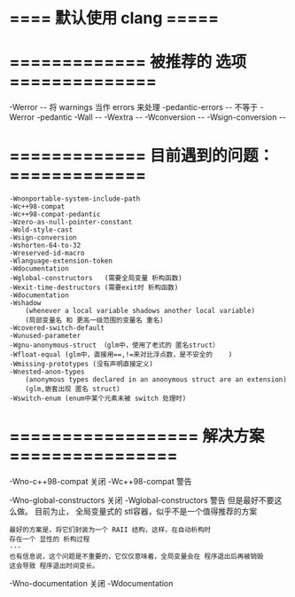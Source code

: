
# ==== 默认使用 clang =====


# ============= 被推荐的 选项 ==============

-Werror -- 将 warnings 当作 errors 来处理
-pedantic-errors -- 不等于 -Werror -pedantic
-Wall -- 
-Wextra --
-Wconversion --
-Wsign-conversion --


# ============= 目前遇到的问题：=============
	-Wnonportable-system-include-path
	-Wc++98-compat
	-Wc++98-compat-pedantic
	-Wzero-as-null-pointer-constant
	-Wold-style-cast
	-Wsign-conversion
	-Wshorten-64-to-32
	-Wreserved-id-macro
	-Wlanguage-extension-token
	-Wdocumentation
	-Wglobal-constructors   (需要全局变量 析构函数)
	-Wexit-time-destructors (需要exit时 析构函数)
	-Wdocumentation
	-Wshadow 
		(whenever a local variable shadows another local variable)
		(局部变量名 和 更高一级范围的变量名 重名)
	-Wcovered-switch-default
	-Wunused-parameter
	-Wgnu-anonymous-struct （glm中，使用了老式的 匿名struct）
	-Wfloat-equal (glm中，直接用==,!=来对比浮点数，是不安全的	)
	-Wmissing-prototypes (没有声明直接定义)
	-Wnested-anon-types 
		(anonymous types declared in an anonymous struct are an extension)
		(glm,嵌套出现 匿名 struct)
	-Wswitch-enum (enum中某个元素未被 switch 处理时)


# ================== 解决方案 ================
-Wno-c++98-compat
	关闭 -Wc++98-compat 警告

-Wno-global-constructors
	关闭 -Wglobal-constructors 警告
	但是最好不要这么做。
	目前为止， 全局变量式的 stl容器，似乎不是一个值得推荐的方案

	最好的方案是，将它们封装为一个 RAII 结构，这样，在自动析构时
	存在一个 显性的 析构过程
	---
	也有信息说，这个问题是不重要的，它仅仅意味着，全局变量会在 程序退出后再被销毁
	这会导致 程序退出时间变长。

-Wno-documentation
	关闭 -Wdocumentation


















